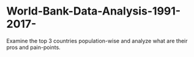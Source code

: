 # World-Bank-Data-Analysis-1991-2017-
Examine the top 3 countries population-wise and analyze what are their pros and pain-points.
